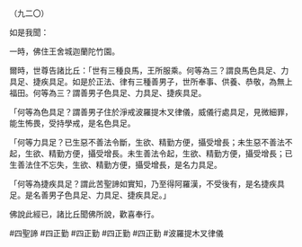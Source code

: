 （九二〇）

如是我聞：

一時，佛住王舍城迦蘭陀竹園。

爾時，世尊告諸比丘：「世有三種良馬，王所服乘。何等為三？謂良馬色具足、力具足、捷疾具足。如是於正法、律有三種善男子，世所奉事、供養、恭敬，為無上福田。何等為三？謂善男子色具足、力具足、捷疾具足。

「何等為色具足？謂善男子住於淨戒波羅提木叉律儀，威儀行處具足，見微細罪，能生怖畏，受持學戒，是名色具足。

「何等力具足？已生惡不善法令斷，生欲、精勤方便，攝受增長；未生惡不善法不起，生欲、精勤方便，攝受增長。未生善法令起，生欲、精勤方便，攝受增長；已生善法住不忘失，生欲、精勤方便，攝受增長，是名力具足。

「何等為捷疾具足？謂此苦聖諦如實知，乃至得阿羅漢，不受後有，是名捷疾具足。是名善男子色具足、力具足、捷疾具足。」

佛說此經已，諸比丘聞佛所說，歡喜奉行。



#四聖諦
#四正勤
#四正勤
#四正勤
#四正勤
#波羅提木叉律儀

